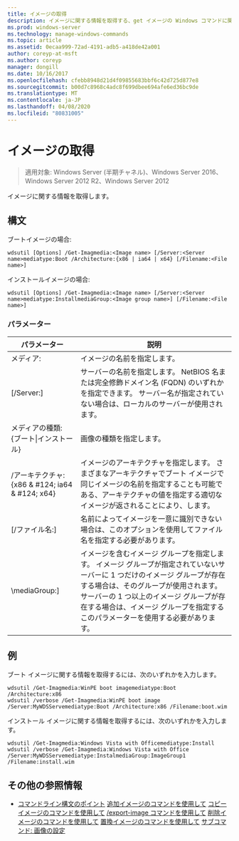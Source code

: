 ```yaml
---
title: イメージの取得
description: イメージに関する情報を取得する、get イメージの Windows コマンドに関するトピック。
ms.prod: windows-server
ms.technology: manage-windows-commands
ms.topic: article
ms.assetid: 0ecaa999-72ad-4191-adb5-a418de42a001
author: coreyp-at-msft
ms.author: coreyp
manager: dongill
ms.date: 10/16/2017
ms.openlocfilehash: cfebb8948d21d4f09855683bbf6c42d725d877e8
ms.sourcegitcommit: b00d7c8968c4adc8f699dbee694afe6ed36bc9de
ms.translationtype: MT
ms.contentlocale: ja-JP
ms.lasthandoff: 04/08/2020
ms.locfileid: "80831005"
---
```

# <a name="get-image"></a>イメージの取得

>適用対象: Windows Server (半期チャネル)、Windows Server 2016、Windows Server 2012 R2、Windows Server 2012

イメージに関する情報を取得します。

## <a name="syntax"></a>構文
ブートイメージの場合:
```
wdsutil [Options] /Get-Imagmedia:<Image name> [/Server:<Server name>mediatype:Boot /Architecture:{x86 | ia64 | x64} [/Filename:<File name>]
```
インストールイメージの場合:
```
wdsutil [Options] /Get-Imagmedia:<Image name> [/Server:<Server name>mediatype:InstallmediaGroup:<Image group name>] [/Filename:<File name>]
```
### <a name="parameters"></a>パラメーター
|パラメーター|説明|
|-------|--------|
メディア:<Image name>|イメージの名前を指定します。|
|[/Server:<Server name>]|サーバーの名前を指定します。 NetBIOS 名または完全修飾ドメイン名 (FQDN) のいずれかを指定できます。 サーバー名が指定されていない場合は、ローカルのサーバーが使用されます。|
メディアの種類: {ブート&#124;インストール}|画像の種類を指定します。|
|/アーキテクチャ: {x86 & #124; ia64 & #124; x64}|イメージのアーキテクチャを指定します。 さまざまなアーキテクチャでブート イメージで同じイメージの名前を指定することも可能である、アーキテクチャの値を指定する適切なイメージが返されることにより、します。|
|[/ファイル名:<File name>]|名前によってイメージを一意に識別できない場合は、このオプションを使用してファイル名を指定する必要があります。|
|\mediaGroup:<Image group name>]|イメージを含むイメージ グループを指定します。 イメージ グループが指定されていないサーバーに 1 つだけのイメージ グループが存在する場合は、そのグループが使用されます。 サーバーの 1 つ以上のイメージ グループが存在する場合は、イメージ グループを指定するこのパラメーターを使用する必要があります。|
## <a name="examples"></a><a name=BKMK_examples></a>例
ブート イメージに関する情報を取得するには、次のいずれかを入力します。
```
wdsutil /Get-Imagmedia:WinPE boot imagemediatype:Boot /Architecture:x86
wdsutil /verbose /Get-Imagmedia:WinPE boot image /Server:MyWDSServemediatype:Boot /Architecture:x86 /Filename:boot.wim
```
インストール イメージに関する情報を取得するには、次のいずれかを入力します。
```
wdsutil /Get-Imagmedia:Windows Vista with Officemediatype:Install
wdsutil /verbose /Get-Imagmedia:Windows Vista with Office /Server:MyWDSServemediatype:InstalmediaGroup:ImageGroup1 /Filename:install.wim
```
## <a name="additional-references"></a>その他の参照情報
- [コマンドライン構文のポイント](command-line-syntax-key.md)
[追加イメージのコマンドを使用して](using-the-add-image-command.md)
[コピー イメージのコマンドを使用して](using-the-copy-image-command.md)
[/export-image コマンドを使用して](using-the-export-image-command.md)
[削除イメージのコマンドを使用して](using-the-remove-image-command.md)
[置換イメージのコマンドを使用して](using-the-replace-image-command.md)
[サブコマンド: 画像の設定](subcommand-set-image.md)
